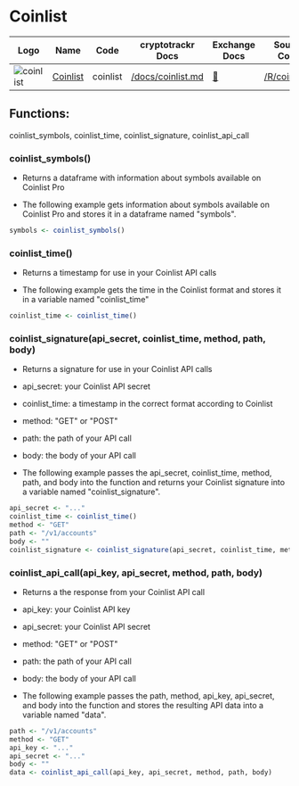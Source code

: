 # Coinlist

| Logo                                                                                                                                    | Name                             | Code     | cryptotrackr Docs                                                                            | Exchange Docs                                      | Source Code                                                                          |
|------------|------------|------------|------------|------------|------------|
| ![coinlist](https://coinlist.co/assets/shared/coinlist_logo_black-0a6489d220c15f8f95242acb727bacbdd9d8b36ed91027ed7af138992dcbb4ce.svg) | [Coinlist](https://coinlist.co/) | coinlist | [/docs/coinlist.md](https://github.com/TrevorFrench/cryptotrackr/blob/main/docs/coinlist.md) | [🏢](https://trade-docs.coinlist.co/#introduction) | [/R/coinlist.R](https://github.com/TrevorFrench/cryptotrackr/blob/main/R/coinlist.R) |

## Functions:

coinlist_symbols, coinlist_time, coinlist_signature, coinlist_api_call

### coinlist_symbols()

-   Returns a dataframe with information about symbols available on Coinlist Pro

-   The following example gets information about symbols available on Coinlist Pro and stores it in a dataframe named "symbols".

``` r
symbols <- coinlist_symbols()
```

### coinlist_time()

-   Returns a timestamp for use in your Coinlist API calls

-   The following example gets the time in the Coinlist format and stores it in a variable named "coinlist_time"

``` r
coinlist_time <- coinlist_time()
```

### coinlist_signature(api_secret, coinlist_time, method, path, body)

-   Returns a signature for use in your Coinlist API calls

-   api_secret: your Coinlist API secret

-   coinlist_time: a timestamp in the correct format according to Coinlist

-   method: "GET" or "POST"

-   path: the path of your API call

-   body: the body of your API call

-   The following example passes the api_secret, coinlist_time, method, path, and body into the function and returns your Coinlist signature into a variable named "coinlist_signature".

``` r
api_secret <- "..."
coinlist_time <- coinlist_time()
method <- "GET"
path <- "/v1/accounts"
body <- ""
coinlist_signature <- coinlist_signature(api_secret, coinlist_time, method, path, body)
```

### coinlist_api_call(api_key, api_secret, method, path, body)

-   Returns a the response from your Coinlist API call

-   api_key: your Coinlist API key

-   api_secret: your Coinlist API secret

-   method: "GET" or "POST"

-   path: the path of your API call

-   body: the body of your API call

-   The following example passes the path, method, api_key, api_secret, and body into the function and stores the resulting API data into a variable named "data".

``` r
path <- "/v1/accounts"
method <- "GET"
api_key <- "..."
api_secret <- "..."
body <- ""
data <- coinlist_api_call(api_key, api_secret, method, path, body)
```
